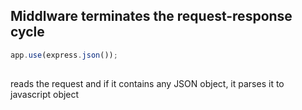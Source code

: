 ## Middlware terminates the request-response cycle

```javascript
app.use(express.json());
   
``` 
reads the request and if it contains any JSON object, it parses it to javascript object
